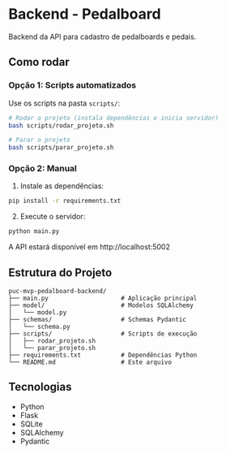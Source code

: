 # Backend - Pedalboard

Backend da API para cadastro de pedalboards e pedais.

## Como rodar

### Opção 1: Scripts automatizados

Use os scripts na pasta `scripts/`:

```bash
# Rodar o projeto (instala dependências e inicia servidor)
bash scripts/rodar_projeto.sh

# Parar o projeto
bash scripts/parar_projeto.sh
```

### Opção 2: Manual

1. Instale as dependências:

```bash
pip install -r requirements.txt
```

2. Execute o servidor:

```bash
python main.py
```

A API estará disponível em http://localhost:5002

## Estrutura do Projeto

```
puc-mvp-pedalboard-backend/
├── main.py                    # Aplicação principal
├── model/                     # Modelos SQLAlchemy
│   └── model.py
├── schemas/                   # Schemas Pydantic
│   └── schema.py
├── scripts/                   # Scripts de execução
│   ├── rodar_projeto.sh
│   └── parar_projeto.sh
├── requirements.txt           # Dependências Python
└── README.md                  # Este arquivo
```

## Tecnologias

- Python
- Flask
- SQLite
- SQLAlchemy
- Pydantic
